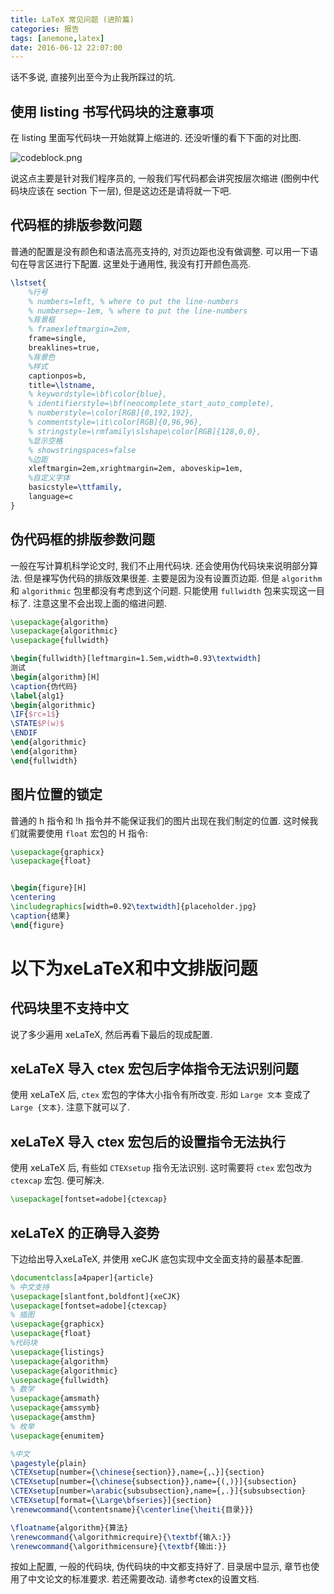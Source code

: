 ```yaml
---
title: LaTeX 常见问题 (进阶篇)
categories: 报告
tags: [anemone,latex]
date: 2016-06-12 22:07:00
---
```


话不多说, 直接列出至今为止我所踩过的坑.

## 使用 listing 书写代码块的注意事项

在 listing 里面写代码块一开始就算上缩进的. 还没听懂的看下下面的对比图. 

![codeblock.png][1]

说这点主要是针对我们程序员的, 一般我们写代码都会讲究按层次缩进 (图例中代码块应该在 section 下一层), 但是这边还是请将就一下吧.

## 代码框的排版参数问题

普通的配置是没有颜色和语法高亮支持的, 对页边距也没有做调整. 可以用一下语句在导言区进行下配置. 
这里处于通用性, 我没有打开颜色高亮. 

``` latex
\lstset{
    %行号
    % numbers=left, % where to put the line-numbers
    % numbersep=-1em, % where to put the line-numbers
    %背景框
    % framexleftmargin=2em,
    frame=single,
    breaklines=true,
    %背景色
    %样式
    captionpos=b,
    title=\lstname,
    % keywordstyle=\bf\color{blue},
    % identifierstyle=\bf(neocomplete_start_auto_complete),
    % numberstyle=\color[RGB]{0,192,192},
    % commentstyle=\it\color[RGB]{0,96,96},
    % stringstyle=\rmfamily\slshape\color[RGB]{128,0,0},
    %显示空格
    % showstringspaces=false
    %边距
    xleftmargin=2em,xrightmargin=2em, aboveskip=1em,
    %自定义字体
    basicstyle=\ttfamily,
    language=c
}
```

## 伪代码框的排版参数问题

一般在写计算机科学论文时, 我们不止用代码块. 还会使用伪代码块来说明部分算法. 但是裸写伪代码的排版效果很差. 主要是因为没有设置页边距. 但是 `algorithm` 和 `algorithmic` 包里都没有考虑到这个问题. 只能使用 `fullwidth` 包来实现这一目标了. 注意这里不会出现上面的缩进问题. 

```latex
\usepackage{algorithm}
\usepackage{algorithmic}
\usepackage{fullwidth}

\begin{fullwidth}[leftmargin=1.5em,width=0.93\textwidth]
测试
\begin{algorithm}[H]
\caption{伪代码}
\label{alg1}
\begin{algorithmic}
\IF{$rc=1$}
\STATE$P(w)$
\ENDIF
\end{algorithmic}
\end{algorithm}
\end{fullwidth}
```

## 图片位置的锁定
普通的 h 指令和 !h 指令并不能保证我们的图片出现在我们制定的位置. 这时候我们就需要使用 `float` 宏包的 H 指令:

```latex
\usepackage{graphicx}
\usepackage{float}


\begin{figure}[H]
\centering
\includegraphics[width=0.92\textwidth]{placeholder.jpg}
\caption{结果}
\end{figure}
```

# 以下为xeLaTeX和中文排版问题

## 代码块里不支持中文

说了多少遍用 xeLaTeX, 然后再看下最后的现成配置.

## xeLaTeX 导入 ctex 宏包后字体指令无法识别问题

使用 xeLaTeX 后, `ctex` 宏包的字体大小指令有所改变. 形如 `Large 文本` 变成了 `Large {文本}`. 注意下就可以了.

## xeLaTeX 导入 ctex 宏包后的设置指令无法执行
使用 xeLaTeX 后, 有些如 `CTEXsetup` 指令无法识别. 这时需要将 `ctex` 宏包改为 `ctexcap` 宏包. 便可解决.

```latex
\usepackage[fontset=adobe]{ctexcap}
```

## xeLaTeX 的正确导入姿势

下边给出导入xeLaTeX, 并使用 xeCJK 底包实现中文全面支持的最基本配置.

``` latex
\documentclass[a4paper]{article}
% 中文支持
\usepackage[slantfont,boldfont]{xeCJK}
\usepackage[fontset=adobe]{ctexcap}
% 插图
\usepackage{graphicx}
\usepackage{float}
%代码块
\usepackage{listings}
\usepackage{algorithm}
\usepackage{algorithmic}
\usepackage{fullwidth}
% 数学
\usepackage{amsmath}
\usepackage{amssymb}
\usepackage{amsthm}
% 枚举
\usepackage{enumitem}

%中文
\pagestyle{plain}
\CTEXsetup[number={\chinese{section}},name={,、}]{section}
\CTEXsetup[number={\chinese{subsection}},name={(,)}]{subsection}
\CTEXsetup[number=\arabic{subsubsection},name={,.}]{subsubsection}
\CTEXsetup[format={\Large\bfseries}]{section}
\renewcommand{\contentsname}{\centerline{\heiti{目录}}}

\floatname{algorithm}{算法}
\renewcommand{\algorithmicrequire}{\textbf{输入:}}
\renewcommand{\algorithmicensure}{\textbf{输出:}}
```

按如上配置, 一般的代码块, 伪代码块的中文都支持好了. 目录居中显示, 章节也使用了中文论文的标准要求. 若还需要改动. 请参考ctex的设置文档.


  [1]: https://82flex.com/usr/uploads/2016/06/2389579215.png
